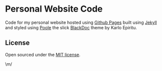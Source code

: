 # Personal Website Code

Code for my personal website hosted using [Github Pages](https://pages.github.com/) built using [Jekyll](https://jekyllrb.com/) and styled using [Poole](https://getpoole.com) the slick [BlackDoc](https://github.com/karloespiritu/BlackDoc) theme by Karlo Epiritu. 

## License

Open sourced under the [MIT license](LICENSE.md).

\m/

